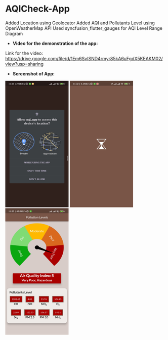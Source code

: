 # AQICheck-App

Added Location using Geolocator
Added AQI and Pollutants Level using OpenWeatherMap API
Used syncfusion_flutter_gauges for AQI Level Range Diagram

* **Video for the demonstration of the app:**

Link for the video: https://drive.google.com/file/d/1Em6SvISND4rmyr85kA6uFgdX5KEAKM02/view?usp=sharing


* **Screenshot of App:**


<img src="./Output Screen/LocationAccessScreen.jpg" width="200" height="400" />

<img src="./Output Screen/LoadingScreen.jpg" width="200" height="400" />

<img src="./Output Screen/OutputScreen.jpg" width="200" height="400" />
